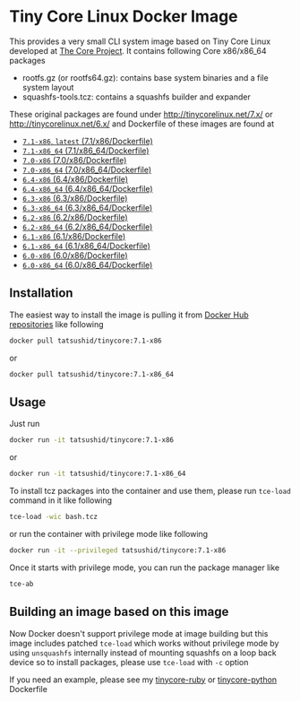 Tiny Core Linux Docker Image
============================

This provides a very small CLI system image based on Tiny Core Linux developed
at [The Core Project](http://tinycorelinux.net). It contains following Core
x86/x86\_64 packages

- rootfs.gz (or rootfs64.gz): contains base system binaries and a file system
  layout
- squashfs-tools.tcz: contains a squashfs builder and expander

These original packages are found under http://tinycorelinux.net/7.x/ or
http://tinycorelinux.net/6.x/ and Dockerfile of these images are found at

- [`7.1-x86`, `latest` (7.1/x86/Dockerfile)](https://github.com/tatsushid/docker-tinycore/blob/master/7.1/x86/Dockerfile)
- [`7.1-x86_64` (7.1/x86\_64/Dockerfile)](https://github.com/tatsushid/docker-tinycore/blob/master/7.1/x86_64/Dockerfile)
- [`7.0-x86` (7.0/x86/Dockerfile)](https://github.com/tatsushid/docker-tinycore/blob/master/7.0/x86/Dockerfile)
- [`7.0-x86_64` (7.0/x86\_64/Dockerfile)](https://github.com/tatsushid/docker-tinycore/blob/master/7.0/x86_64/Dockerfile)
- [`6.4-x86` (6.4/x86/Dockerfile)](https://github.com/tatsushid/docker-tinycore/blob/master/6.4/x86/Dockerfile)
- [`6.4-x86_64` (6.4/x86\_64/Dockerfile)](https://github.com/tatsushid/docker-tinycore/blob/master/6.4/x86_64/Dockerfile)
- [`6.3-x86` (6.3/x86/Dockerfile)](https://github.com/tatsushid/docker-tinycore/blob/master/6.3/x86/Dockerfile)
- [`6.3-x86_64` (6.3/x86\_64/Dockerfile)](https://github.com/tatsushid/docker-tinycore/blob/master/6.3/x86_64/Dockerfile)
- [`6.2-x86` (6.2/x86/Dockerfile)](https://github.com/tatsushid/docker-tinycore/blob/master/6.2/x86/Dockerfile)
- [`6.2-x86_64` (6.2/x86\_64/Dockerfile)](https://github.com/tatsushid/docker-tinycore/blob/master/6.2/x86_64/Dockerfile)
- [`6.1-x86` (6.1/x86/Dockerfile)](https://github.com/tatsushid/docker-tinycore/blob/master/6.1/x86/Dockerfile)
- [`6.1-x86_64` (6.1/x86\_64/Dockerfile)](https://github.com/tatsushid/docker-tinycore/blob/master/6.1/x86_64/Dockerfile)
- [`6.0-x86` (6.0/x86/Dockerfile)](https://github.com/tatsushid/docker-tinycore/blob/master/6.0/x86/Dockerfile)
- [`6.0-x86_64` (6.0/x86\_64/Dockerfile)](https://github.com/tatsushid/docker-tinycore/blob/master/6.0/x86_64/Dockerfile)

## Installation

The easiest way to install the image is pulling it from
[Docker Hub repositories](https://registry.hub.docker.com/) like following

```bash
docker pull tatsushid/tinycore:7.1-x86
```

or

```bash
docker pull tatsushid/tinycore:7.1-x86_64
```

## Usage

Just run

```bash
docker run -it tatsushid/tinycore:7.1-x86
```

or

```bash
docker run -it tatsushid/tinycore:7.1-x86_64
```

To install tcz packages into the container and use them, please run `tce-load`
command in it like following

```bash
tce-load -wic bash.tcz
```

or run the container with privilege mode like following

```bash
docker run -it --privileged tatsushid/tinycore:7.1-x86
```

Once it starts with privilege mode, you can run the package manager like

```bash
tce-ab
```

## Building an image based on this image

Now Docker doesn't support privilege mode at image building but this image
includes patched `tce-load` which works without privilege mode by using
`unsquashfs` internally instead of mounting squashfs on a loop back device so
to install packages, please use `tce-load` with `-c` option

If you need an example, please see my
[tinycore-ruby](https://github.com/tatsushid/docker-tinycore-ruby) or
[tinycore-python](https://github.com/tatsushid/docker-tinycore-python)
Dockerfile
